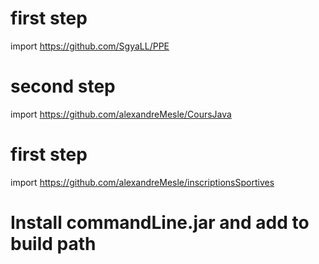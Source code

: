 # first step

import https://github.com/SgyaLL/PPE

# second step

import https://github.com/alexandreMesle/CoursJava

# first step

import https://github.com/alexandreMesle/inscriptionsSportives

# Install commandLine.jar and add to build path
